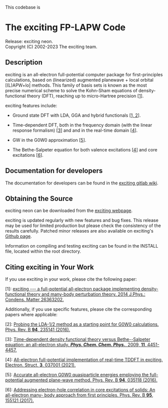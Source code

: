 This codebase is


The exciting FP-LAPW Code
=========================

Release: exciting neon.  
Copyright (C) 2002-2023 The exciting team.

Description
-----------

exciting is an all-electron full-potential computer package for
first-principles calculations, based on (linearized) augmented planewave
\+ local orbital \[(L)APW+lo\] methods. This family of basis sets is
known as the most precise numerical scheme to solve the Kohn-Sham
equations of density-functional theory (DFT), reaching up to
micro-Hartree precision \[[1](#citing-exciting-%20in-your-work)\].

exciting features include:

+ Ground state DFT with LDA, GGA and hybrid functionals \[[1,
    2](#citing-exciting-in-your-work)\].

+ Time-dependent DFT, both in the frequency domain (with the linear
    response formalism) \[[3](#citing-exciting-in-your-work)\] and
    and in the real-time domain \[[4](#citing-exciting-in-your-work)\].

+ GW in the G0W0 approximation \[[5](#citing-exciting-in-your-work)\].

+ The Bethe-Salpeter equation for both valence excitations
    \[[4](#citing-exciting-in-your-work)\] and core excitations
    \[[6](#citing-exciting-in-your-work)\].

Documentation for developers
----------------------------

The documentation for developers can be found in the [exciting gitlab wiki](https://git.physik.hu-berlin.de/sol/exciting/-/wikis/home).

Obtaining the Source
--------------------

exciting neon can be downloaded from the [exciting
webpage](http://exciting-code.org).

exciting is updated regularly with new features and bug fixes. This
release may be used for limited production but please check the
consistency of the results carefully. Patched minor releases are also
available on exciting's [Github
page](https://github.com/exciting/exciting).

Information on compiling and testing exciting can be found in the
INSTALL file, located within the root directory.

Citing exciting in Your Work
----------------------------

If you use exciting in your work, please cite the following paper:

\[1\]: [exciting --- a full-potential all-electron package implementing
density-functional theory and many-body perturbation theory. 2014
J.Phys.: Condens. Matter 26363202.](https://doi.org/10.1088/0953-8984/26/36/363202)

Additionally, if you use specific features, please cite the
corresponding papers where applicable:

\[2\]: [Probing the LDA-1/2 method as a starting point for G0W0
calculations. Phys. Rev. B **94**, 235141
(2016).](https://doi.org/10.1103/PhysRevB.94.235141)

\[3\]: [Time-dependent density functional theory versus Bethe--Salpeter
equation: an all-electron study. ***Phys. Chem. Chem. Phys.***, 2009,
**11**, 4451-4457.](https://doi.org/10.1039/%20B903676H)

\[4\]: [All-electron full-potential implementation of real-time TDDFT in
exciting. Electron. Struct. **3**, 
037001 (2021).](https://doi.org/10.1088/2516-1075/ac0c26)

\[5\]: [Accurate all-electron G0W0 quasiparticle energies employing the
full-potential augmented plane-wave method. Phys. Rev. B **94**, 035118
(2016).](https://doi.org/10.1103/PhysRevB.%2094.035118)

\[6\]: [Addressing electron-hole correlation in core excitations of
solids: An all-electron many- body approach from first principles. Phys.
Rev. B **95**, 155121
(2017).](https://doi.org/%2010.1103/PhysRevB.95.155121)
